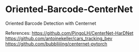 # Oriented-Barcode-CenterNet
Oriented Barcode Detection with Centernet

References:
https://github.com/PingoLH/CenterNet-HarDNet
https://github.com/antoinekeller/cars_tracking_bev
https://github.com/bubbliiiing/centernet-pytorch
